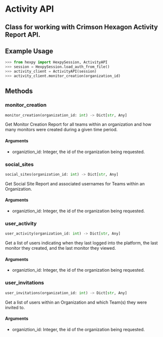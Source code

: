 # Activity API

## Class for working with Crimson Hexagon Activity Report API.

## Example Usage

```python
>>> from hexpy import HexpySession, ActivityAPI
>>> session = HexpySession.load_auth_from_file()
>>> activity_client = ActivityAPI(session)
>>> activity_client.monitor_creation(organization_id)
```

## Methods

### monitor_creation
```python
monitor_creation(organization_id: int) -> Dict[str, Any]
```
Get Monitor Creation Report for all teams within an organization and how many monitors were created during a given time period.


#### Arguments
* organiztion_id: Integer, the id of the organization being requested.

### social_sites
```python
social_sites(organization_id: int) -> Dict[str, Any]
```
Get Social Site Report and associated usernames for Teams within an Organization.

#### Arguments
* organiztion_id: Integer, the id of the organization being requested.

### user_activity
```python
user_activity(organization_id: int) -> Dict[str, Any]
```
Get a list of users indicating when they last logged into the platform, the last monitor they created, and the last monitor they viewed.

#### Arguments
* organiztion_id: Integer, the id of the organization being requested.

### user_invitations
```python
user_invitations(organization_id: int) -> Dict[str, Any]
```
Get a list of users within an Organization and which Team(s) they were invited to.

#### Arguments
* organiztion_id: Integer, the id of the organization being requested.
